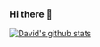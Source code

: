 ### Hi there 👋

[![David's github stats](https://github-readme-stats.vercel.app/api?username=kraj011&show_icons=true&theme=radical&count_private=true)](https://github.com/anuraghazra/github-readme-stats)


<!--
**kraj011/kraj011** is a ✨ _special_ ✨ repository because its `README.md` (this file) appears on your GitHub profile.

Here are some ideas to get you started:

- 🔭 I’m currently working on ...
- 🌱 I’m currently learning ...
- 👯 I’m looking to collaborate on ...
- 🤔 I’m looking for help with ...
- 💬 Ask me about ...
- 📫 How to reach me: ...
- 😄 Pronouns: ...
- ⚡ Fun fact: ...
-->

